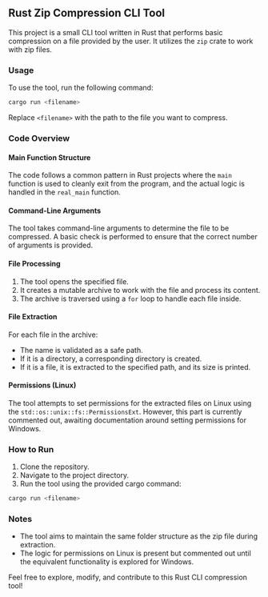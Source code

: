 ## Rust Zip Compression CLI Tool

This project is a small CLI tool written in Rust that performs basic compression on a file provided by the user. It utilizes the `zip` crate to work with zip files.

### Usage

To use the tool, run the following command:

```bash
cargo run <filename>
```

Replace `<filename>` with the path to the file you want to compress.

### Code Overview

#### Main Function Structure

The code follows a common pattern in Rust projects where the `main` function is used to cleanly exit from the program, and the actual logic is handled in the `real_main` function.

#### Command-Line Arguments

The tool takes command-line arguments to determine the file to be compressed. A basic check is performed to ensure that the correct number of arguments is provided.

#### File Processing

1. The tool opens the specified file.
2. It creates a mutable archive to work with the file and process its content.
3. The archive is traversed using a `for` loop to handle each file inside.

#### File Extraction

For each file in the archive:

- The name is validated as a safe path.
- If it is a directory, a corresponding directory is created.
- If it is a file, it is extracted to the specified path, and its size is printed.

#### Permissions (Linux)

The tool attempts to set permissions for the extracted files on Linux using the `std::os::unix::fs::PermissionsExt`. However, this part is currently commented out, awaiting documentation around setting permissions for Windows.

### How to Run

1. Clone the repository.
2. Navigate to the project directory.
3. Run the tool using the provided cargo command:

```bash
cargo run <filename>
```

### Notes

- The tool aims to maintain the same folder structure as the zip file during extraction.
- The logic for permissions on Linux is present but commented out until the equivalent functionality is explored for Windows.

Feel free to explore, modify, and contribute to this Rust CLI compression tool!
